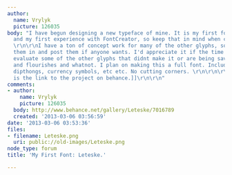 ```yaml
---
author:
  name: Vrylyk
  picture: 126035
body: "I have begun designing a new typeface of mine. It is my first font ever made
  and my first experience with FontCreator, so keep that in mind when critiquing.
  \r\n\r\nI have a ton of concept work for many of the other glyphs, so I could scan
  them in and post them if anyone wants. I'd appreciate it if the time was taken to
  evaluate some of the other glyphs that didnt make it or are being saved for alternates
  and flourishes and whatnot. I plan on making this a full font. Including diacritics,
  dipthongs, currency symbols, etc etc. No cutting corners. \r\n\r\n\r\n[[www.behance.net/gallery/Leteske/7016789|Here
  is the link to the project on behance.]]\r\n\r\n"
comments:
- author:
    name: Vrylyk
    picture: 126035
  body: http://www.behance.net/gallery/Leteske/7016789
  created: '2013-03-06 03:56:59'
date: '2013-03-06 03:53:36'
files:
- filename: Leteske.png
  uri: public://old-images/Leteske.png
node_type: forum
title: 'My First Font: Leteske.'

---
```

